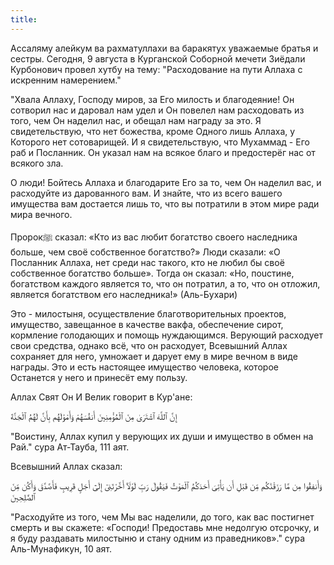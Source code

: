 ```yaml
---
title:
---
```


Ассаляму алейкум ва рахматуллахи ва баракятух уважаемые братья и сестры. Сегодня, 9 августа в Курганской Соборной мечети 
Зиёдали Курбонович провел хутбу на тему: "Расходование на пути Аллаха с искренним намерением."

"Хвала Аллаху, Господу миров, за Его милость и благодеяние! Он сотворил нас и даровал нам удел и Он повелел нам расходовать 
из того, чем Он наделил нас, и обещал нам награду за это. Я свидетельствую, что нет божества, кроме Одного лишь Аллаха, у 
Которого нет сотоварищей. И я свидетельствую, что Мухаммад - Его раб и Посланник. Он указал нам на всякое благо и предостерёг 
нас от всякого зла.

О люди! Бойтесь Аллаха и благодарите Его за то, чем Он наделил вас, и расходуйте из дарованного вам. И знайте, что из 
всего вашего имущества вам достается лишь то, что вы потратили в этом мире ради мира вечного.

Пророкﷺ сказал:
«Кто из вас любит богатство своего наследника больше, чем своё собственное богатство?» Люди сказали: «О Посланник Аллаха, 
нет среди нас такого, кто не любил бы своё собственное богатство больше». Тогда он сказал: «Но, поuстине, богатством каждого 
является то, что он потратил, а то, что он отложил, является богатством его наследника!» (Аль-Бухари)

Это - милостыня, осуществление благотворительных проектов, имущество, завещанное в качестве вакфа, обеспечение сирот, 
кормление голодающих и помощь нуждающимся. Верующий расходует свои средства, однако всё, что он расходует, Всевышний Аллах 
сохраняет для него, умножает и дарует ему в мире вечном в виде награды. Это и есть настоящее имущество человека, которое Останется у него и принесёт ему пользу.

Аллах Свят Он И Велик говорит в Кур'ане:

إِنَّ ٱللَّهَ ٱشْتَرَىٰ مِنَ ٱلْمُؤْمِنِينَ أَنفُسَهُمْ وَأَمْوَٰلَهُم بِأَنَّ لَهُمُ ٱلْجَنَّةَ

"Воистину, Аллах купил у верующих их души и имущество в обмен на Рай." сура Ат-Тауба, 111 аят.

Всевышний Аллах сказал:

وَأَنفِقُوا مِن مَّا رَزَقْنَٰكُم مِّن قَبْلِ أَن يَأْتِىَ أَحَدَكُمُ ٱلْمَوْتُ فَيَقُولَ رَبِّ لَوْلَآ أَخَّرْتَنِىٓ إِلَىٰٓ أَجَلٍ قَرِيبٍ فَأَصَّدَّقَ وَأَكُن مِّنَ ٱلصَّٰلِحِينَ

"Расходуйте из того, чем Мы вас наделили, до того, как вас постигнет смерть и вы скажете: «Господи! Предоставь мне недолгую 
отсрочку, и я буду раздавать милостыню и стану одним из праведников»." сура Аль-Мунафикун, 10 аят.

